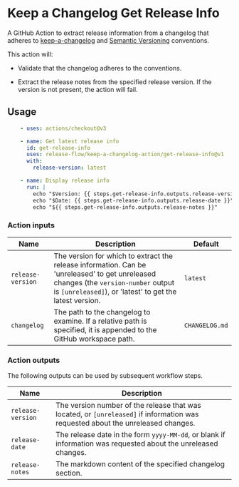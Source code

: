 # Keep a Changelog Get Release Info

A GitHub Action to extract release information from a changelog that adheres to
[keep-a-changelog](https://keepachangelog.com/en/1.0.0/) and [Semantic Versioning](https://semver.org/) conventions.

This action will:

- Validate that the changelog adheres to the conventions.

- Extract the release notes from the specified release version. If the version is not present, the action will fail.

## Usage

```yml
    - uses: actions/checkout@v3

    - name: Get latest release info
      id: get-release-info
      uses: release-flow/keep-a-changelog-action/get-release-info@v1
      with:
        release-version: latest

    - name: Display release info
      run: |
        echo "$Version: {{ steps.get-release-info.outputs.release-version }}"
        echo "$Date: {{ steps.get-release-info.outputs.release-date }}"
        echo "${{ steps.get-release-info.outputs.release-notes }}"
```

### Action inputs

| Name | Description | Default |
| --- | --- | --- |
| `release-version` | The version for which to extract the release information. Can be 'unreleased' to get unreleased changes (the `version-number` output is `[unreleased]`), or 'latest' to get the latest version.  | `latest` |
| `changelog` | The path to the changelog to examine. If a relative path is specified, it is appended to the GitHub workspace path. | `CHANGELOG.md` |

### Action outputs

The following outputs can be used by subsequent workflow steps.

| Name | Description |
| --- | --- |
| `release-version` | The version number of the release that was located, or `[unreleased]` if information was requested about the unreleased changes. |
| `release-date` | The release date in the form `yyyy-MM-dd`, or blank if information was requested about the unreleased changes. |
| `release-notes` | The markdown content of the specified changelog section. |
